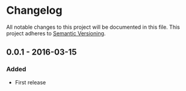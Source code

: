 # Changelog

All notable changes to this project will be documented in this file.
This project adheres to [Semantic Versioning](http://semver.org/).

## 0.0.1 - 2016-03-15
### Added
- First release